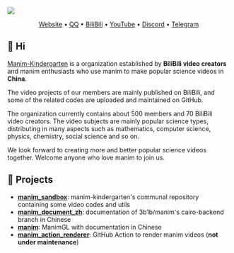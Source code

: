 ![](https://cdn.jsdelivr.net/gh/manim-kindergarten/manim_sandbox/assets/logo.png)
<p align="center">
  <a href="https://manim.org.cn/">Website</a> •
  <a href="https://jq.qq.com/?_wv=1027&k=UmWJvQi6">QQ</a> •
  <a href="https://t.bilibili.com/topic/13699898/feed">BiliBili</a> •
  <a href="https://youtube.com/channel/UCk1nsj8AvzuSVL_I4JieVNQ">YouTube</a> •
  <a href="https://discord.gg/w53Pgudbzr">Discord</a> •
  <a href="https://t.me/manimkindergarten">Telegram</a>
</p>

## 👋 Hi

[Manim-Kindergarten](https://github.com/manim-kindergarten) is a organization established by **BiliBili video creators** and manim enthusiasts who use manim to make popular science videos in **China**.

The video projects of our members are mainly published on BiliBili, and some of the related codes are uploaded and maintained on GitHub.

The organization currently contains about 500 members and 70 BiliBili video creators. The video subjects are mainly popular science types, distributing in many aspects such as mathematics, computer science, physics, chemistry, social science and so on.


We look forward to creating more and better popular science videos together. Welcome anyone who love manim to join us.

## 🙌 Projects
- [**manim_sandbox**](https://github.com/manim-kindergarten/manim_sandbox): manim-kindergarten's communal repository containing some video codes and utils
- [**manim_document_zh**](https://github.com/manim-kindergarten/manim_document_zh): documentation of 3b1b/manim's cairo-backend branch in Chinese
- [**manim**](https://github.com/manim-kindergarten/manim): ManimGL with documentation in Chinese
- [**manim_action_renderer**](https://github.com/manim-kindergarten/manim_action_renderer): GitHub Action to render manim videos (**not under maintenance**)
